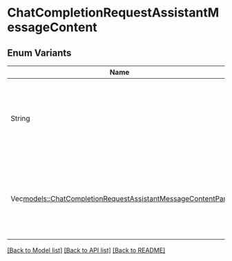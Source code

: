 # ChatCompletionRequestAssistantMessageContent

## Enum Variants

| Name | Description |
|---- | -----|
| String | The contents of the assistant message. Required unless &#x60;tool_calls&#x60; or &#x60;function_call&#x60; is specified.  |
| Vec<models::ChatCompletionRequestAssistantMessageContentPart> | The contents of the assistant message. Required unless &#x60;tool_calls&#x60; or &#x60;function_call&#x60; is specified.  |

[[Back to Model list]](../README.md#documentation-for-models) [[Back to API list]](../README.md#documentation-for-api-endpoints) [[Back to README]](../README.md)


